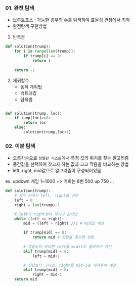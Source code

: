 
### 01. 완전 탐색 
- 브루트포스 : 가능한 경우의 수를 탐색하여 효율성 관점에서 최악 
- 완전탐색 구현방법

1. 반복문

```python
def solution(trump):
    for i in range(len(trump)):
        if trump[i] == 8:
            return i
    
    return -1
```

2. 재귀함수 
    - 동적 계획법
    - 백트래킹
    - 탐욕법 

```python

def solution(trump, loc):
    if tump[loc]==8:
        return loc
    else:
        solution(trump,loc+1)

```

### 02. 이분 탐색 
- 오름차순으로 `정렬된 리스트`에서 특정 값의 위치를 찾는 알고리즘 
- 중간값을 선택하여 찾고자 하는 값과 크고 작음을 비교하는 방법 
- left, right, mid값으로 알고리즘이 구성되어있음 

ex. updown 게임 
    1~1000 => 기회는 8번 
    500 up
    750 
    ...

```python
def solution(trump):
    # 함수 시작시 left, right를 선언 
    left = 0
    right = len(trump)-1

    # left가 right보다 작거나 같다면 
    while (left <= right):
        mid = (left + right) //2 # mid값 계산 

        if trump[mid] == 8:
            return mid # 정답을 찾으면 반환 
        
        # 정답보다 작다면 left를 mid+1로 올려주어 계산
        elif trump[mid] < 8:
            left = mid+1

        # 정답보다 크다면, right를 mid-1로 내려주어 계산 
        elif trump[mid] > 8:
            right = mid-1
    return mid 


```